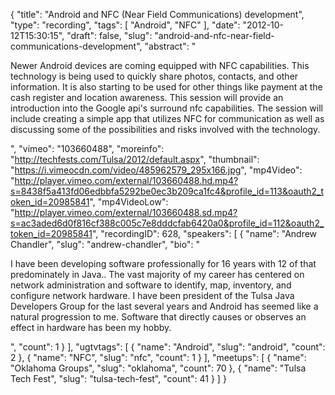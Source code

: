 {
  "title": "Android and NFC (Near Field Communications) development",
  "type": "recording",
  "tags": [
    "Android",
    "NFC"
  ],
  "date": "2012-10-12T15:30:15",
  "draft": false,
  "slug": "android-and-nfc-near-field-communications-development",
  "abstract": "<p>Newer Android devices are coming equipped with NFC capabilities. This technology is being used to quickly share photos, contacts, and other information. It is also starting to be used for other things like payment at the cash register and location awareness. This session will provide an introduction into the Google api's surround nfc capabilities. The session will include creating a simple app that utilizes NFC for communication as well as discussing some of the possibilities and risks involved with the technology.</p>",
  "vimeo": "103660488",
  "moreinfo": "http://techfests.com/Tulsa/2012/default.aspx",
  "thumbnail": "https://i.vimeocdn.com/video/485962579_295x166.jpg",
  "mp4Video": "http://player.vimeo.com/external/103660488.hd.mp4?s=8438f5a413fd06edbbfa5292be0ec3b209ca1fc4&profile_id=113&oauth2_token_id=20985841",
  "mp4VideoLow": "http://player.vimeo.com/external/103660488.sd.mp4?s=ac3aded6d0f816cf388c005c7e8dddcfab6420a0&profile_id=112&oauth2_token_id=20985841",
  "recordingID": 628,
  "speakers": [
    {
      "name": "Andrew Chandler",
      "slug": "andrew-chandler",
      "bio": "<p>I have been developing software professionally for 16 years with 12 of that predominately in Java.. The vast majority of my career has centered on network administration and software to identify, map, inventory, and configure network hardware. I have been president of the Tulsa Java Developers Group for the last several years and Android has seemed like a natural progression to me. Software that directly causes or observes an effect in hardware has been my hobby.</p>",
      "count": 1
    }
  ],
  "ugtvtags": [
    {
      "name": "Android",
      "slug": "android",
      "count": 2
    },
    {
      "name": "NFC",
      "slug": "nfc",
      "count": 1
    }
  ],
  "meetups": [
    {
      "name": "Oklahoma Groups",
      "slug": "oklahoma",
      "count": 70
    },
    {
      "name": "Tulsa Tech Fest",
      "slug": "tulsa-tech-fest",
      "count": 41
    }
  ]
}